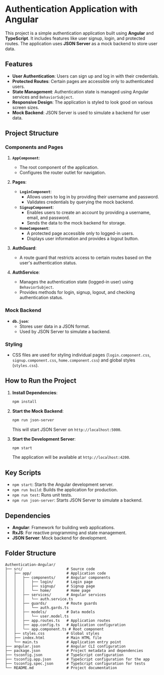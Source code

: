 # Authentication Application with Angular

This project is a simple authentication application built using **Angular** and **TypeScript**. It includes features like user signup, login, and protected routes. The application uses **JSON Server** as a mock backend to store user data.

## Features

- **User Authentication**: Users can sign up and log in with their credentials.
- **Protected Routes**: Certain pages are accessible only to authenticated users.
- **State Management**: Authentication state is managed using Angular services and `BehaviorSubject`.
- **Responsive Design**: The application is styled to look good on various screen sizes.
- **Mock Backend**: JSON Server is used to simulate a backend for user data.

## Project Structure

### Components and Pages

1. **`AppComponent`**:

   - The root component of the application.
   - Configures the router outlet for navigation.

2. **Pages**:

   - **`LoginComponent`**:
     - Allows users to log in by providing their username and password.
     - Validates credentials by querying the mock backend.
   - **`SignupComponent`**:
     - Enables users to create an account by providing a username, email, and password.
     - Sends the data to the mock backend for storage.
   - **`HomeComponent`**:
     - A protected page accessible only to logged-in users.
     - Displays user information and provides a logout button.

3. **AuthGuard**:

   - A route guard that restricts access to certain routes based on the user's authentication status.

4. **AuthService**:
   - Manages the authentication state (logged-in user) using `BehaviorSubject`.
   - Provides methods for login, signup, logout, and checking authentication status.

### Mock Backend

- **`db.json`**:
  - Stores user data in a JSON format.
  - Used by JSON Server to simulate a backend.

### Styling

- CSS files are used for styling individual pages (`login.component.css`, `signup.component.css`, `home.component.css`) and global styles (`styles.css`).

## How to Run the Project

1. **Install Dependencies**:

   ```bash
   npm install
   ```

2. **Start the Mock Backend**:

   ```bash
   npm run json-server
   ```

   This will start JSON Server on `http://localhost:5000`.

3. **Start the Development Server**:
   ```bash
   npm start
   ```
   The application will be available at `http://localhost:4200`.

## Key Scripts

- `npm start`: Starts the Angular development server.
- `npm run build`: Builds the application for production.
- `npm run test`: Runs unit tests.
- `npm run json-server`: Starts JSON Server to simulate a backend.

## Dependencies

- **Angular**: Framework for building web applications.
- **RxJS**: For reactive programming and state management.
- **JSON Server**: Mock backend for development.

## Folder Structure

```
Authentication-Angular/
├── src/                    # Source code
│   ├── app/                # Application code
│   │   ├── components/     # Angular components
│   │   │   ├── login/      # Login page
│   │   │   ├── signup/     # Signup page
│   │   │   └── home/       # Home page
│   │   ├── services/       # Angular services
│   │   │   └── auth.service.ts
│   │   ├── guards/         # Route guards
│   │   │   └── auth.gards.ts
│   │   ├── models/         # Data models
│   │   │   └── user.model.ts
│   │   ├── app.routes.ts   # Application routes
│   │   ├── app.config.ts   # Application configuration
│   │   └── app.component.ts # Root component
│   ├── styles.css          # Global styles
│   ├── index.html          # Main HTML file
│   └── main.ts             # Application entry point
├── angular.json            # Angular CLI configuration
├── package.json            # Project metadata and dependencies
├── tsconfig.json           # TypeScript configuration
├── tsconfig.app.json       # TypeScript configuration for the app
├── tsconfig.spec.json      # TypeScript configuration for tests
└── README.md               # Project documentation
```
